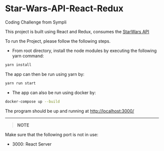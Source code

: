 # Star-Wars-API-React-Redux
Coding Challenge from Sympli

This project is built using React and Redux, consumes the [StarWars API](https://swapi.dev/)

To run the Project, please follow the following steps.

* From root directory, install the node modules by executing the following yarn command:
```bash
yarn install
```
The app can then be run using yarn by:
```bash
yarn run start
```

* The app can also be run using docker by:

```bash
docker-compose up --build
```
The program should be up and running at [http://localhost:3000/](http://localhost:3000/)

------------------

>   **NOTE**

Make sure that the following port is not in use:

* 3000: React Server


